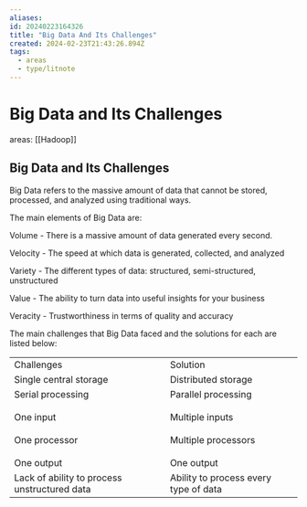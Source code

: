 ```yaml
---
aliases: 
id: 20240223164326
title: "Big Data And Its Challenges"
created: 2024-02-23T21:43:26.894Z
tags:
  - areas
  - type/litnote
---
```


# Big Data and Its Challenges

areas: [[Hadoop]]

## Big Data and Its Challenges

Big Data refers to the massive amount of data that cannot be stored, processed, and analyzed using traditional ways.

The main elements of Big Data are:

Volume - There is a massive amount of data generated every second.

Velocity - The speed at which data is generated, collected, and analyzed

Variety - The different types of data: structured, semi-structured, unstructured

Value - The ability to turn data into useful insights for your business

Veracity - Trustworthiness in terms of quality and accuracy

The main challenges that Big Data faced and the solutions for each are listed below:

|   |   |
|---|---|
|Challenges|Solution|
|Single central storage|Distributed storage|
|Serial processing<br><br>One input<br><br>One processor<br><br>One output|Parallel processing<br><br>Multiple inputs<br><br>Multiple processors<br><br>One output|
|Lack of ability to process unstructured data|Ability to process every type of data|


